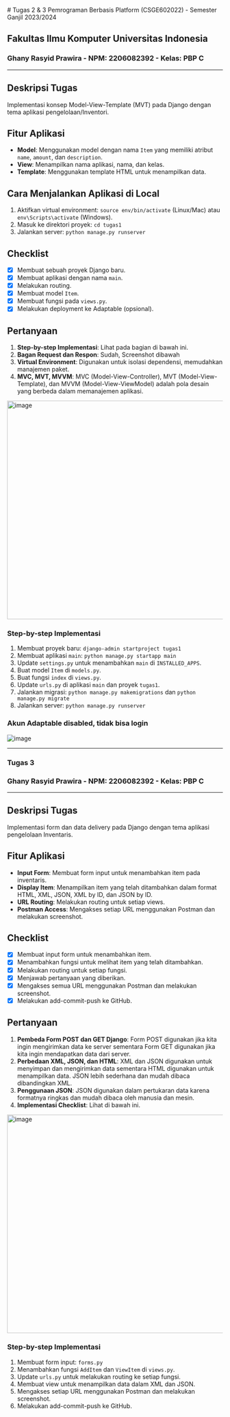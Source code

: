 ﻿﻿# Tugas 2 & 3 Pemrograman Berbasis Platform (CSGE602022) - Semester Ganjil 2023/2024
## Fakultas Ilmu Komputer Universitas Indonesia
### Ghany Rasyid Prawira - NPM: 2206082392 - Kelas: PBP C

---

## Deskripsi Tugas
Implementasi konsep Model-View-Template (MVT) pada Django dengan tema aplikasi pengelolaan/Inventori.

## Fitur Aplikasi
- **Model**: Menggunakan model dengan nama `Item` yang memiliki atribut `name`, `amount`, dan `description`.
- **View**: Menampilkan nama aplikasi, nama, dan kelas.
- **Template**: Menggunakan template HTML untuk menampilkan data.

## Cara Menjalankan Aplikasi di Local
1. Aktifkan virtual environment: `source env/bin/activate` (Linux/Mac) atau `env\Scripts\activate` (Windows).
2. Masuk ke direktori proyek: `cd tugas1`
3. Jalankan server: `python manage.py runserver`

## Checklist
- [x] Membuat sebuah proyek Django baru.
- [x] Membuat aplikasi dengan nama `main`.
- [x] Melakukan routing.
- [x] Membuat model `Item`.
- [x] Membuat fungsi pada `views.py`.
- [x] Melakukan deployment ke Adaptable (opsional).

## Pertanyaan
1. **Step-by-step Implementasi**: Lihat pada bagian di bawah ini.
2. **Bagan Request dan Respon**: Sudah, Screenshot dibawah
3. **Virtual Environment**: Digunakan untuk isolasi dependensi, memudahkan manajemen paket.
4. **MVC, MVT, MVVM**: MVC (Model-View-Controller), MVT (Model-View-Template), dan MVVM (Model-View-ViewModel) adalah pola desain yang berbeda dalam memanajemen aplikasi.

<img width="509" alt="image" src="https://github.com/GhanyR/Tugas2/assets/63539023/562eeb60-19da-419c-afed-0b268af2369c">

### Step-by-step Implementasi
1. Membuat proyek baru: `django-admin startproject tugas1`
2. Membuat aplikasi `main`: `python manage.py startapp main`
3. Update `settings.py` untuk menambahkan `main` di `INSTALLED_APPS`.
4. Buat model `Item` di `models.py`.
5. Buat fungsi `index` di `views.py`.
6. Update `urls.py` di aplikasi `main` dan proyek `tugas1`.
7. Jalankan migrasi: `python manage.py makemigrations` dan `python manage.py migrate`
8. Jalankan server: `python manage.py runserver`

### Akun Adaptable disabled, tidak bisa login
![image](https://github.com/GhanyR/Tugas2/assets/63539023/e780e403-fa50-4fbc-bb89-10bbff33ad32)

---

### Tugas 3 
### Ghany Rasyid Prawira - NPM: 2206082392 - Kelas: PBP C

---

## Deskripsi Tugas
Implementasi form dan data delivery pada Django dengan tema aplikasi pengelolaan Inventaris. 

## Fitur Aplikasi
- **Input Form**: Membuat form input untuk menambahkan item pada inventaris.
- **Display Item**: Menampilkan item yang telah ditambahkan dalam format HTML, XML, JSON, XML by ID, dan JSON by ID.
- **URL Routing**: Melakukan routing untuk setiap views.
- **Postman Access**: Mengakses setiap URL menggunakan Postman dan melakukan screenshot.

## Checklist
- [x] Membuat input form untuk menambahkan item.
- [x] Menambahkan fungsi untuk melihat item yang telah ditambahkan.
- [x] Melakukan routing untuk setiap fungsi.
- [x] Menjawab pertanyaan yang diberikan.
- [x] Mengakses semua URL menggunakan Postman dan melakukan screenshot.
- [x] Melakukan add-commit-push ke GitHub.

## Pertanyaan
1. **Pembeda Form POST dan GET Django**: Form POST digunakan jika kita ingin mengirimkan data ke server sementara Form GET digunakan jika kita ingin mendapatkan data dari server.
2. **Perbedaan XML, JSON, dan HTML**: XML dan JSON digunakan untuk menyimpan dan mengirimkan data sementara HTML digunakan untuk menampilkan data. JSON lebih sederhana dan mudah dibaca dibandingkan XML.
3. **Penggunaan JSON**: JSON digunakan dalam pertukaran data karena formatnya ringkas dan mudah dibaca oleh manusia dan mesin.
4. **Implementasi Checklist**: Lihat di bawah ini.

<img width="509" alt="image" src="https://github.com/GhanyR/Tugas3/assets/63539023/562eeb60-19da-419c-afed-0b268af2369c">

### Step-by-step Implementasi
1. Membuat form input: `forms.py`
2. Menambahkan fungsi `AddItem` dan `ViewItem` di `views.py`.
3. Update `urls.py` untuk melakukan routing ke setiap fungsi.
4. Membuat view untuk menampilkan data dalam XML dan JSON.
5. Mengakses setiap URL menggunakan Postman dan melakukan screenshot.
6. Melakukan add-commit-push ke GitHub.
